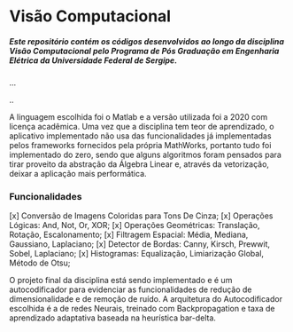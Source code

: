 # Visão Computacional 
##### Este repositório contém os códigos desenvolvidos ao longo da disciplina Visão Computacional pelo Programa de Pós Graduação em Engenharia Elétrica da Universidade Federal de Sergipe. 

...

.. 

A linguagem escolhida foi o Matlab e a versão utilizada foi a 2020 com licença acadêmica. Uma vez que a disciplina tem teor de aprendizado, o aplicativo implementado não usa das funcionalidades já implementadas pelos frameworks fornecidos pela própria MathWorks, portanto tudo foi implementado do zero, sendo que alguns algoritmos foram pensados para tirar proveito da abstração da Álgebra Linear e, através da vetorização, deixar a aplicação mais performática.

### Funcionalidades

[x] Conversão de Imagens Coloridas para Tons De Cinza;
[x] Operações Lógicas: And, Not, Or, XOR;
[x] Operações Geométricas: Translação, Rotação, Escalonamento;
[x] Filtragem Espacial: Média, Mediana, Gaussiano, Laplaciano;
[x] Detector de Bordas: Canny, Kirsch, Prewwit, Sobel, Laplaciano;
[x] Histogramas: Equalização, Limiarização Global, Método de Otsu;

O projeto final da disciplina está sendo implementado e é um autocodificador para evidenciar as funcionalidades de redução de dimensionalidade e de remoção de ruído. A arquitetura do Autocodificador escolhida é a de redes Neurais, treinado com Backpropagation e taxa de aprendizado adaptativa baseada na heurística bar-delta.

